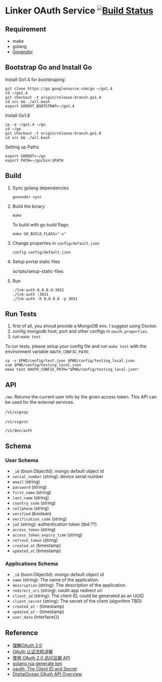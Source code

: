 Linker OAuth Service [![Build Status](https://travis-ci.org/linkernetworks/oauth.svg?branch=develop)](https://travis-ci.org/linkernetworks/oauth)
===========================

Requirement
-----------

- make
- golang
- [Govendor](https://github.com/kardianos/govendor)




Bootstrap Go and Install Go
---------------------------

Install Go1.4 for bootstraping:

    git clone https://go.googlesource.com/go ~/go1.4
    cd ~/go1.4
    git checkout -t origin/release-branch.go1.4
    cd src && ./all.bash
    export GOROOT_BOOTSTRAP=~/go1.4

Install Go1.8

    cp -a ~/go1.4 ~/go
    cd ~/go
    git checkout -t origin/release-branch.go1.8
    cd src && ./all.bash

Setting up Paths

    export GOROOT=~/go
    export PATH=~/go/bin:$PATH


Build
---------------------------

1. Sync golang dependencies

    ```
    govendor sync
    ```

2. Build the binary

    ```
    make
    ```

    To build with go build flags:

    ```
    make GO_BUILD_FLAGS="-x"
    ```


3. Change properties in `config/default.json`

    ```
    config config/default.json
    ```

4. Setup portal static files


    scripts/setup-static-files


5. Run

    ```
    ./lnk-auth 8.8.8.8:3031
    ./lnk-auth :3031
    ./lnk-auth -h 8.8.8.8 -p 3031
    ```

Run Tests
---------
1. first of all, you shoud provide a MongoDB env. I suggest using Docker.
2. config mongodb host, port and other configs in `oauth.properties`.
3. run `make test`

To run tests, please setup your config file and run `make test` with the environment variable `OAUTH_CONFIG_PATH`:

    cp -v $PWD/config/test.json $PWD/config/testing_local.json
    vim $PWD/config/testing_local.json
    make test OAUTH_CONFIG_PATH="$PWD/config/testing_local.json"

API
---------

`/me`: Returns the current user info by the given access token. This API can be used
for the external services.

`/v1/signup`:

`/v1/signin`:

`/v1/dev/auth`

Schema
---------

### User Schema
- `_id` (bson.ObjectId): mongo default object id
- `serial_number` (string): device serial number
- `email` (string)
- `password` (string)
- `first_name` (string)
- `last_name` (string)
- `country_code` (string)
- `cellphone` (string)
- `verified` (boolean)
- `verification_code` (string)
- `jwt` (string): authentication token (tbd ??)
- `access_token` (string)
- `access_token_expiry_time` (string)
- `refresh_token` (string)
- `created_at` (timestamp)
- `updated_at` (timestamp)

### Applications Schema
- `_id` (bson.ObjectId): mongo default object id
- `name` (string): The name of the application.
- `description` (string): The description of the application.
- `redirect_uri` (string): oauth app redirect uri
- `client_id` (string): The client ID, could be generated as an UUID
- `client_secret` (string): The secret of the client (algorithm TBD)
- `created_at` - (timestamp)
- `updated_at` - (timestamp)
- `user_data` (interface{})

## Reference

- [理解OAuth 2.0](http://www.ruanyifeng.com/blog/2014/05/oauth_2_0.html)
- [OAuth 认证流程详解](http://www.jianshu.com/p/0db71eb445c8)
- [使用 OAuth 2.0 访问豆瓣 API](https://developers.douban.com/wiki/?title=oauth2)
- [golang rsa generate key](https://gist.github.com/sdorra/1c95de8cb80da31610d2ad767cd6f251)
- [oauth: The Client ID and Secret](https://www.oauth.com/oauth2-servers/client-registration/client-id-secret/)
- [DigitalOcean OAuth API Overview](https://developers.digitalocean.com/documentation/oauth/)
